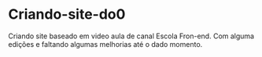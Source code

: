 # Criando-site-do0
Criando site baseado em video aula de canal Escola Fron-end. Com alguma edições e faltando algumas melhorias até o dado momento.
